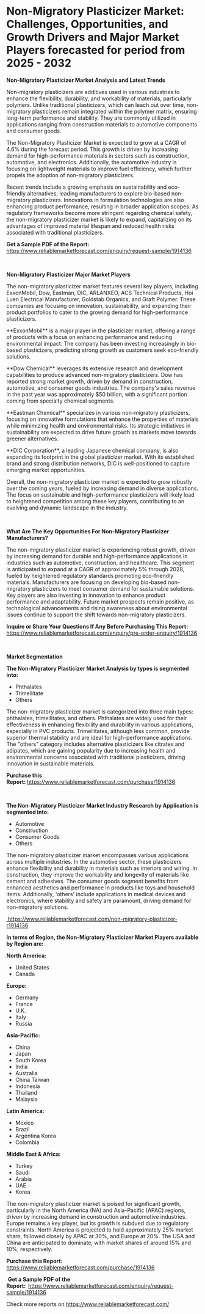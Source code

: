 <p><h1>Non-Migratory Plasticizer Market: Challenges, Opportunities, and Growth Drivers and Major Market Players forecasted for period from 2025 - 2032</h1></p><p><strong>Non-Migratory Plasticizer Market Analysis and Latest Trends</strong></p>
<p><p>Non-migratory plasticizers are additives used in various industries to enhance the flexibility, durability, and workability of materials, particularly polymers. Unlike traditional plasticizers, which can leach out over time, non-migratory plasticizers remain integrated within the polymer matrix, ensuring long-term performance and stability. They are commonly utilized in applications ranging from construction materials to automotive components and consumer goods.</p><p>The Non-Migratory Plasticizer Market is expected to grow at a CAGR of 4.6% during the forecast period. This growth is driven by increasing demand for high-performance materials in sectors such as construction, automotive, and electronics. Additionally, the automotive industry is focusing on lightweight materials to improve fuel efficiency, which further propels the adoption of non-migratory plasticizers. </p><p>Recent trends include a growing emphasis on sustainability and eco-friendly alternatives, leading manufacturers to explore bio-based non-migratory plasticizers. Innovations in formulation technologies are also enhancing product performance, resulting in broader application scopes. As regulatory frameworks become more stringent regarding chemical safety, the non-migratory plasticizer market is likely to expand, capitalizing on its advantages of improved material lifespan and reduced health risks associated with traditional plasticizers.</p></p>
<p><strong>Get a Sample PDF of the Report:&nbsp;</strong> <a href="https://www.reliablemarketforecast.com/enquiry/request-sample/1914136?utm_campaign=1832&utm_medium=2&utm_source=Github&utm_content=ia&utm_term=04022025&utm_id=non-migratory-plasticizer">https://www.reliablemarketforecast.com/enquiry/request-sample/1914136</a></p>
<p>&nbsp;</p>
<p><strong>Non-Migratory Plasticizer Major Market Players</strong></p>
<p><p>The non-migratory plasticizer market features several key players, including ExxonMobil, Dow, Eastman, DIC, ARLANXEO, ACS Technical Products, Hoi Luen Electrical Manufacturer, Goldstab Organics, and Graft Polymer. These companies are focusing on innovation, sustainability, and expanding their product portfolios to cater to the growing demand for high-performance plasticizers.</p><p>**ExxonMobil** is a major player in the plasticizer market, offering a range of products with a focus on enhancing performance and reducing environmental impact. The company has been investing increasingly in bio-based plasticizers, predicting strong growth as customers seek eco-friendly solutions.</p><p>**Dow Chemical** leverages its extensive research and development capabilities to produce advanced non-migratory plasticizers. Dow has reported strong market growth, driven by demand in construction, automotive, and consumer goods industries. The company's sales revenue in the past year was approximately $50 billion, with a significant portion coming from specialty chemical segments.</p><p>**Eastman Chemical** specializes in various non-migratory plasticizers, focusing on innovative formulations that enhance the properties of materials while minimizing health and environmental risks. Its strategic initiatives in sustainability are expected to drive future growth as markets move towards greener alternatives.</p><p>**DIC Corporation**, a leading Japanese chemical company, is also expanding its footprint in the global plasticizer market. With its established brand and strong distribution networks, DIC is well-positioned to capture emerging market opportunities.</p><p>Overall, the non-migratory plasticizer market is expected to grow robustly over the coming years, fueled by increasing demand in diverse applications. The focus on sustainable and high-performance plasticizers will likely lead to heightened competition among these key players, contributing to an evolving and dynamic landscape in the industry.</p></p>
<p>&nbsp;</p>
<p><strong>What Are The Key Opportunities For Non-Migratory Plasticizer Manufacturers?</strong></p>
<p><p>The non-migratory plasticizer market is experiencing robust growth, driven by increasing demand for durable and high-performance applications in industries such as automotive, construction, and healthcare. This segment is anticipated to expand at a CAGR of approximately 5% through 2028, fueled by heightened regulatory standards promoting eco-friendly materials. Manufacturers are focusing on developing bio-based non-migratory plasticizers to meet consumer demand for sustainable solutions. Key players are also investing in innovation to enhance product performance and adaptability. Future market prospects remain positive, as technological advancements and rising awareness about environmental issues continue to support the shift towards non-migratory plasticizers.</p></p>
<p><strong>Inquire or Share Your Questions If Any Before Purchasing This Report:</strong> <a href="https://www.reliablemarketforecast.com/enquiry/pre-order-enquiry/1914136?utm_campaign=1832&utm_medium=2&utm_source=Github&utm_content=ia&utm_term=04022025&utm_id=non-migratory-plasticizer">https://www.reliablemarketforecast.com/enquiry/pre-order-enquiry/1914136</a></p>
<p>&nbsp;</p>
<p><strong>Market Segmentation</strong></p>
<p><strong>The Non-Migratory Plasticizer Market Analysis by types is segmented into:</strong></p>
<p><ul><li>Phthalates</li><li>Trimellitate</li><li>Others</li></ul></p>
<p><p>The non-migratory plasticizer market is categorized into three main types: phthalates, trimellitates, and others. Phthalates are widely used for their effectiveness in enhancing flexibility and durability in various applications, especially in PVC products. Trimellitates, although less common, provide superior thermal stability and are ideal for high-performance applications. The "others" category includes alternative plasticizers like citrates and adipates, which are gaining popularity due to increasing health and environmental concerns associated with traditional plasticizers, driving innovation in sustainable materials.</p></p>
<p><strong>Purchase this Report:&nbsp;</strong><a href="https://www.reliablemarketforecast.com/purchase/1914136?utm_campaign=1832&utm_medium=2&utm_source=Github&utm_content=ia&utm_term=04022025&utm_id=non-migratory-plasticizer">https://www.reliablemarketforecast.com/purchase/1914136</a></p>
<p>&nbsp;</p>
<p><strong>The Non-Migratory Plasticizer Market Industry Research by Application is segmented into:</strong></p>
<p><ul><li>Automotive</li><li>Construction</li><li>Consumer Goods</li><li>Others</li></ul></p>
<p><p>The non-migratory plasticizer market encompasses various applications across multiple industries. In the automotive sector, these plasticizers enhance flexibility and durability in materials such as interiors and wiring. In construction, they improve the workability and longevity of materials like cement and adhesives. The consumer goods segment benefits from enhanced aesthetics and performance in products like toys and household items. Additionally, 'others' include applications in medical devices and electronics, where stability and safety are paramount, driving demand for non-migratory solutions.</p></p>
<p><a href="https://www.reliablemarketforecast.com/non-migratory-plasticizer-r1914136?utm_campaign=1832&utm_medium=2&utm_source=Github&utm_content=ia&utm_term=04022025&utm_id=non-migratory-plasticizer">&nbsp;https://www.reliablemarketforecast.com/non-migratory-plasticizer-r1914136</a></p>
<p><strong>In terms of Region, the Non-Migratory Plasticizer Market Players available by Region are:</strong></p>
<p>
    <p> <strong> North America: </strong>
        <ul>
            <li>United States</li>
            <li>Canada</li>
        </ul>
        </p> 
    <p> <strong> Europe: </strong>
        <ul>
            <li>Germany</li>
            <li>France</li>
            <li>U.K.</li>
            <li>Italy</li>
            <li>Russia</li>
        </ul>
        </p> 
    <p> <strong> Asia-Pacific: </strong>
        <ul>
            <li>China</li>
            <li>Japan</li>
            <li>South Korea</li>
            <li>India</li>
            <li>Australia</li>
            <li>China Taiwan</li>
            <li>Indonesia</li>
            <li>Thailand</li>
            <li>Malaysia</li>
        </ul>
        </p> 
    <p> <strong> Latin America: </strong>
        <ul>
            <li>Mexico</li>
            <li>Brazil</li>
            <li>Argentina Korea</li>
            <li>Colombia</li>
        </ul>
        </p> 
    <p> <strong> Middle East & Africa: </strong>
        <ul>
            <li>Turkey</li>
            <li>Saudi</li>
            <li>Arabia</li>
            <li>UAE</li>
            <li>Korea</li>
        </ul>
    </p>
    </p>
<p><p>The non-migratory plasticizer market is poised for significant growth, particularly in the North America (NA) and Asia-Pacific (APAC) regions, driven by increasing demand in construction and automotive industries. Europe remains a key player, but its growth is subdued due to regulatory constraints. North America is projected to hold approximately 25% market share, followed closely by APAC at 30%, and Europe at 20%. The USA and China are anticipated to dominate, with market shares of around 15% and 10%, respectively.</p></p>
<p><strong>Purchase this Report: </strong><a href="https://www.reliablemarketforecast.com/purchase/1914136?utm_campaign=1832&utm_medium=2&utm_source=Github&utm_content=ia&utm_term=04022025&utm_id=non-migratory-plasticizer">https://www.reliablemarketforecast.com/purchase/1914136</a></p>
<p>&nbsp;<strong>Get a Sample PDF of the Report:&nbsp;&nbsp;</strong><a href="https://www.reliablemarketforecast.com/enquiry/request-sample/1914136?utm_campaign=1832&utm_medium=2&utm_source=Github&utm_content=ia&utm_term=04022025&utm_id=non-migratory-plasticizer">https://www.reliablemarketforecast.com/enquiry/request-sample/1914136</a></p>
<p><strong></strong></p>
<p>Check more reports on <a href="https://www.reliablemarketforecast.com/?utm_campaign=1832&utm_medium=2&utm_source=Github&utm_content=ia&utm_term=04022025&utm_id=non-migratory-plasticizer">https://www.reliablemarketforecast.com/</a></p>